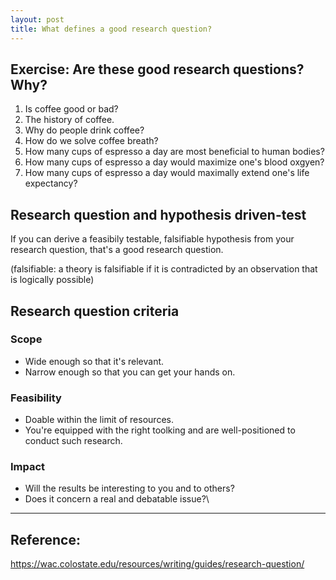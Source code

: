 ```yaml
---
layout: post
title: What defines a good research question?
---
```


## Exercise: Are these good research questions? Why?
1. Is coffee good or bad?
2. The history of coffee.
3. Why do people drink coffee?
4. How do we solve coffee breath?
5. How many cups of espresso a day are most beneficial to human bodies?
6. How many cups of espresso a day would maximize one's blood oxgyen?
7. How many cups of espresso a day would maximally extend one's life expectancy?

## Research question and hypothesis driven-test
If you can derive a feasibily testable, falsifiable hypothesis from your research question, that's a good research question.

(falsifiable: a theory is falsifiable if it is contradicted by an observation that is logically possible)

## Research question criteria
### Scope
- Wide enough so that it's relevant.
- Narrow enough so that you can get your hands on.

### Feasibility
- Doable within the limit of resources.
- You're equipped with the right toolking and are well-positioned to conduct such research.

### Impact
- Will the results be interesting to you and to others?
- Does it concern a real and debatable issue?\






-----------
## Reference:
https://wac.colostate.edu/resources/writing/guides/research-question/

